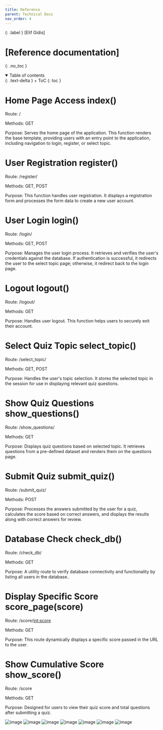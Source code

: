 ```yaml
---
title: Reference
parent: Technical Docs
nav_order: 4
---
```


{: .label }
[Elif Gidis]

# [Reference documentation]
{: .no_toc }



<details open markdown="block">
{: .text-delta }
<summary>Table of contents</summary>
+ ToC
{: toc }
</details>


# Home Page Access index()

Route: /

Methods: GET

Purpose: 
Serves the home page of the application. This function renders the base template, providing users with an entry point to the application, including navigation to login, register, or select topic.



# User Registration  register()

Route: /register/

Methods: GET, POST

Purpose: 
This function handles user registration. It displays a registration form and processes the form data to create a new user account.

# User Login login()

Route: /login/

Methods: GET, POST

Purpose: 
Manages the user login process. It retrieves and verifies the user's credentials against the database. If authentication is successful, it redirects the user to the select topic page; otherwise, it redirect back to the login page.

# Logout logout()

Route: /logout/

Methods: GET

Purpose:
Handles user logout. This function helps users to securely exit their account.


# Select Quiz Topic select_topic()

Route: /select_topic/

Methods: GET, POST

Purpose: 
Handles the user's topic selection. It stores the selected topic in the session for use in displaying relevant quiz questions.


# Show Quiz Questions show_questions()

Route: /show_questions/

Methods: GET

Purpose: 
Displays quiz questions based on selected topic. It retrieves questions from a pre-defined dataset and renders them on the questions page.


# Submit Quiz submit_quiz()

Route: /submit_quiz/

Methods: POST

Purpose:
Processes the answers submitted by the user for a quiz, calculates the score based on correct answers, and displays the results along with correct answers for review.


# Database Check check_db()

Route: /check_db/

Methods: GET

Purpose: 
A utility route to verify database connectivity and functionality by listing all users in the database..




# Display Specific Score   score_page(score)

Route: /score/<int:score>

Methods: GET

Purpose:
This route dynamically displays a specific score passed in the URL to the user. 


# Show Cumulative Score show_score()

Route: /score

Methods: GET

Purpose:
Designed for users to view their quiz score and total questions  after submitting a quiz. 




![image](https://github.com/elifgidis/projekt/assets/154848427/3debfb75-e5fb-48ee-9b56-78859a80f086)
![image](https://github.com/elifgidis/projekt/assets/154848427/44533ff9-0d7e-4a19-abcd-0694f5f29d7d)
![image](https://github.com/elifgidis/projekt/assets/154848427/efabb914-1eeb-4397-b455-cea445a72070)
![image](https://github.com/elifgidis/projekt/assets/154848427/534454ea-7124-40d4-9c0e-b34fdeb09330)
![image](https://github.com/elifgidis/projekt/assets/154848427/523b935e-8bf3-42b2-a4da-739a3b84f7fb)
![image](https://github.com/elifgidis/projekt/assets/154848427/38c16c21-581e-4e2c-b595-ed58d7924a65)
![image](https://github.com/elifgidis/projekt/assets/154848427/a7b3565b-bf17-439a-b0e7-b48a6d563b6a)













